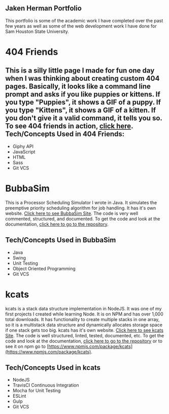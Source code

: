 ## Jaken Herman Portfolio

This portfolio is some of the academic work I have completed over the past few years as well as some of the web development work I have done for Sam Houston State University.

# 404 Friends
This is a silly little page I made for fun one day when I was thinking about creating custom 404 pages. Basically, it looks like a command line prompt and asks if you like puppies or kittens. If you type "Puppies", it shows a GIF of a puppy. If you type "Kittens", it shows a GIF of a kitten. If you don't give it a valid command, it tells you so. To see 404 friends in action, [click here](http://jakenherman.github.io/404-Friends/).
Tech/Concepts Used in 404 Friends:
---
 - Giphy API
 - JavaScript
 - HTML
 - Sass
 - Git VCS

# BubbaSim
This is a Processor Scheduling Simulator I wrote in Java. It simulates the preemptive priority scheduling algorithm for job handling. It has it's own website. [Click here to see BubbaSim Site](http://jakenherman.github.io/BubbaSim). The code is very well commented, structured, and documented. To get the code and look at the documentation, [click here to go to the repository](http://github.com/jakenherman/BubbaSim).

Tech/Concepts Used in BubbaSim
---
 - Java
 - Swing
 - Unit Testing
 - Object Oriented Programming
 - Git VCS
 
# kcats
kcats is a stack data structure implementation in NodeJS. It was one of my first projects I created while learning Node. It is on NPM and has over 1,000 total downloads. It has functionality to create multiple stacks in one array, so it is a multistack data structure and dynamically allocates storage space if one stack gets too big. kcats has it's own website. [Click here to see kcats Site](http://jakenherman.github.io/kcats). The code is well structured, linted, tested, documented, etc. To get the code and look at the documentation, [click here to go to the repository](http://github.com/jakenherman/kcats) or to see it on npm go to [https://www.npmjs.com/package/kcats](https://www.npmjs.com/package/kcats).

Tech/Concepts Used in kcats
---
 - NodeJS
 - TravisCI Continuous Integration
 - Mocha for Unit Testing
 - ESLint
 - Gulp
 - Git VCS
 

